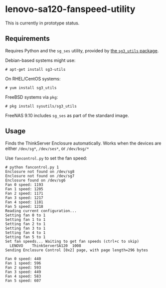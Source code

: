 # lenovo-sa120-fanspeed-utility

This is currently in prototype status.

## Requirements

Requires Python and the `sg_ses` utility, provided by [the `sg3_utils` package](http://sg.danny.cz/sg/sg3_utils.html).

Debian-based systems might use:

    # apt-get install sg3-utils

On RHEL/CentOS systems:

    # yum install sg3_utils

FreeBSD systems via `pkg`:

    # pkg install sysutils/sg3_utils

FreeNAS 9.10 includes `sg_ses` as part of the standard image.

## Usage

Finds the ThinkServer Enclosure automatically. Works when the devices are either `/dev/sg*`, `/dev/ses*`, or `/dev/bsg/*`

Use `fancontrol.py` to set the fan speed:

    # python fancontrol.py 1
    Enclosure not found on /dev/sg8
    Enclosure not found on /dev/sg7
    Enclosure found on /dev/sg6
    Fan 0 speed: 1193
    Fan 1 speed: 1205
    Fan 2 speed: 1171
    Fan 3 speed: 1217
    Fan 4 speed: 1181
    Fan 5 speed: 1218
    Reading current configuration...
    Setting fan 0 to 1
    Setting fan 1 to 1
    Setting fan 2 to 1
    Setting fan 3 to 1
    Setting fan 4 to 1
    Setting fan 5 to 1
    Set fan speeds... Waiting to get fan speeds (ctrl+c to skip)
      LENOVO    ThinkServerSA120  1008
    Sending Enclosure Control [0x2] page, with page length=296 bytes

    Fan 0 speed: 440
    Fan 1 speed: 596
    Fan 2 speed: 593
    Fan 3 speed: 449
    Fan 4 speed: 583
    Fan 5 speed: 607
